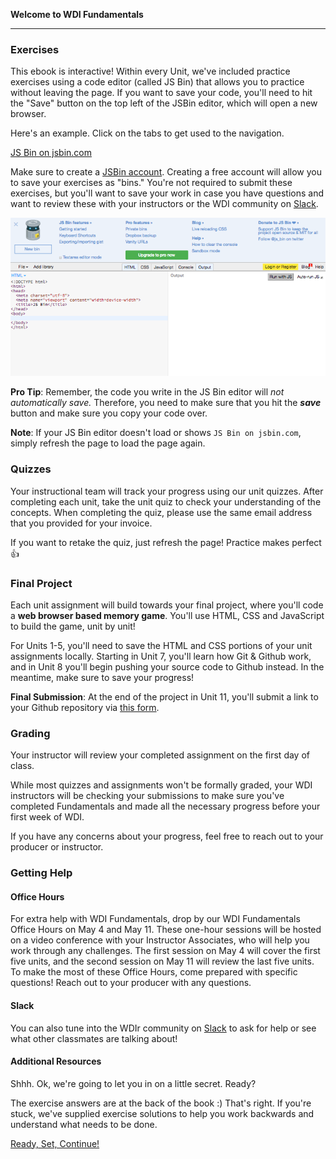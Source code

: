 **Welcome to WDI Fundamentals**

---

### Exercises

This ebook is interactive! Within every Unit, we've included practice exercises using a code editor (called JS Bin) that allows you to practice without leaving the page. If you want to save your code, you'll need to hit the "Save" button on the top left of the JSBin editor, which will open a new browser.

Here's an example. Click on the tabs to get used to the navigation.

<a class="jsbin-embed" href="https://jsbin.com/zojica/embed?html,output&height=600px">JS Bin on jsbin.com</a><script src="https://static.jsbin.com/js/embed.min.js?3.35.12"></script>


Make sure to create a [JSBin account](https://jsbin.com/). Creating a free account will allow you to save your exercises as "bins." You're not required to submit these exercises, but you'll want to save your work in case you have questions and want to review these with your instructors or the WDI community on [Slack](00_chapter/intro.md).


![](../assets/elkwebdesign/jsbin.png)


**Pro Tip**: Remember, the code you write in the JS Bin editor will *not automatically save.* Therefore, you need to make sure that you hit the ***save*** button and make sure you copy your code over.

**Note**: If your JS Bin editor doesn't load or shows `JS Bin on jsbin.com`, simply refresh the page to load the page again.


### Quizzes

Your instructional team will track your progress using our unit quizzes. After completing each unit, take the unit quiz to check your understanding of the concepts. When completing the quiz, please use the same email address that you provided for your invoice.

If you want to retake the quiz, just refresh the page! Practice makes perfect :+1:

### Final Project

Each unit assignment will build towards your final project, where you'll code a **web browser based memory game**. You'll use HTML, CSS and JavaScript to build the game, unit by unit!

For Units 1-5, you'll need to save the HTML and CSS portions of your unit assignments locally. Starting in Unit 7, you'll learn how Git & Github work, and in Unit 8 you'll begin pushing your source code to Github instead. In the meantime, make sure to save your progress!

**Final Submission**: At the end of the project in Unit 11, you'll submit a link to your Github repository via [this form](https://ga-immersives.typeform.com/to/UHC5Yp).


### Grading

Your instructor will review your completed assignment on the first day of class.

While most quizzes and assignments won't be formally graded, your WDI instructors will be checking your submissions to make sure you've completed Fundamentals and made all the necessary progress before your first week of WDI.

If you have any concerns about your progress, feel free to reach out to your producer or instructor.


### Getting Help

#### Office Hours

For extra help with WDI Fundamentals, drop by our WDI Fundamentals Office Hours on May 4 and May 11.  These one-hour sessions will be hosted on a video conference with your Instructor Associates, who will help you work through any challenges.  The first session on May 4 will cover the first five units, and the second session on May 11 will review the last five units.  To make the most of these Office Hours, come prepared with specific questions! Reach out to your producer with any questions.

#### Slack

You can also tune into the WDIr community on [Slack](00_chapter/intro.md) to ask for help or see what other classmates are talking about!

#### Additional Resources

Shhh. Ok, we're going to let you in on a little secret. Ready?

The exercise answers are at the back of the book :) That's right. If you're stuck, we've supplied exercise solutions to help you work backwards and understand what needs to be done.

[Ready, Set, Continue!](../01_chapter/02_lesson.md)
